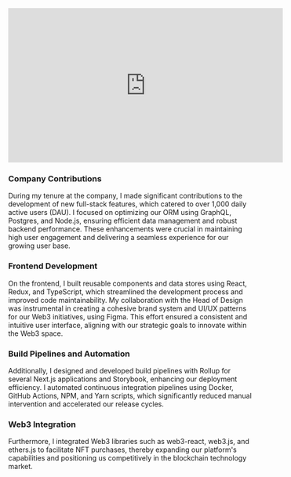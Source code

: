 <iframe width="560" class="m-auto" height="315" src="https://www.youtube.com/embed/UfuEfjeWgzY?si=oQmkj7XdWMrHp5Z1" title="YouTube video player" frameborder="0" allow="accelerometer; autoplay; clipboard-write; encrypted-media; gyroscope; picture-in-picture; web-share" referrerpolicy="strict-origin-when-cross-origin" allowfullscreen></iframe>

### Company Contributions

During my tenure at the company, I made significant contributions to the development of new full-stack features, which catered to over 1,000 daily active users (DAU). I focused on optimizing our ORM using GraphQL, Postgres, and Node.js, ensuring efficient data management and robust backend performance. These enhancements were crucial in maintaining high user engagement and delivering a seamless experience for our growing user base.

### Frontend Development

On the frontend, I built reusable components and data stores using React, Redux, and TypeScript, which streamlined the development process and improved code maintainability. My collaboration with the Head of Design was instrumental in creating a cohesive brand system and UI/UX patterns for our Web3 initiatives, using Figma. This effort ensured a consistent and intuitive user interface, aligning with our strategic goals to innovate within the Web3 space.

### Build Pipelines and Automation

Additionally, I designed and developed build pipelines with Rollup for several Next.js applications and Storybook, enhancing our deployment efficiency. I automated continuous integration pipelines using Docker, GitHub Actions, NPM, and Yarn scripts, which significantly reduced manual intervention and accelerated our release cycles.

### Web3 Integration

Furthermore, I integrated Web3 libraries such as web3-react, web3.js, and ethers.js to facilitate NFT purchases, thereby expanding our platform's capabilities and positioning us competitively in the blockchain technology market.